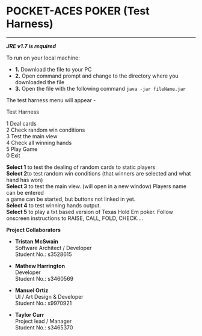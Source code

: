 # POCKET-ACES POKER (Test Harness)
---
***JRE v1.7 is required***

To run on your local machine:
* **1.** Download the file to your PC
* **2.** Open command prompt and change to the directory where you downloaded the file
* **3.** Open the file with the following command  ```java -jar fileName.jar```

The test harness menu will appear -  

Test Harness  
  
1 Deal cards  
2 Check random win conditions  
3 Test the main view  
4 Check all winning hands  
5 Play Game  
0 Exit

**Select 1** to test the dealing of random cards to static players  
**Select 2**to test random win conditions (that winners are selected and what hand has won)  
**Select 3** to test the main view. (will open in a new window) Players name can be entered   
a game can be started, but buttons not linked in yet.  
**Select 4** to test winning hands output.  
**Select 5** to play a txt based version of Texas Hold Em poker. Follow onscreen instructions to RAISE, CALL, FOLD, CHECK....  


**Project Collaborators**
* **Tristan McSwain**  
Software Architect / Developer  
Student No.: s3528615

* **Mathew Harrington**  
Developer  
Student No.: s3460569

* **Manuel Ortiz**  
UI / Art Design & Developer  
Student No.: s9970921

* **Taylor Curr**  
Project lead / Manager  
Student No.: s3465370
